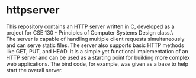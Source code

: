 # httpserver
This repository contains an HTTP server written in C, developed as a project for CSE 130 - Principles of Computer Systems Design class.\ \
The server is capable of handling multiple client requests simultaneously and can serve static files. The server also supports basic HTTP methods like GET, PUT, and HEAD. It is a simple yet functional implementation of an HTTP server and can be used as a starting point for building more complex web applications. The bind code, for example, was given as a base to help start the overall server.
